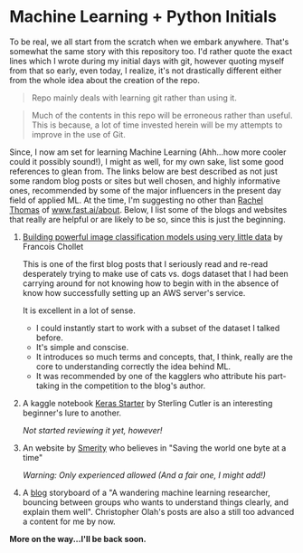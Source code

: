 # Machine Learning + Python Initials
To be real, we all start from the scratch when we embark anywhere. That's somewhat the same story with this repository too. I'd rather quote the exact lines which I wrote during my initial days with git, however quoting myself from that so early, even today, I realize, it's not drastically different either from the whole idea about the creation of the repo.

> Repo mainly deals with learning git rather than using it.

> Much of the contents in this repo will be erroneous rather than useful. This is because, a lot of time invested herein will be my attempts to improve in the use of Git.

Since, I now am set for learning Machine Learning (Ahh...how more cooler could it possibly sound!), I might as well, for my own sake, list some good references to glean from. The links below are best described as not just some random blog posts or sites but well chosen, and highly informative ones, recommended by some of the major influencers in the present day field of applied ML. At the time, I'm suggesting no other than [Rachel Thomas](https://twitter.com/math_rachel) of www.fast.ai/about. Below, I list some of the blogs and websites that really are helpful or are likely to be so, since this is just the beginning.

1. [Building powerful image classification models using very little data](https://blog.keras.io/building-powerful-image-classification-models-using-very-little-data.html) by Francois Chollet

    This is one of the first blog posts that I seriously read and re-read desperately trying to make use of cats vs. dogs dataset that I had been carrying around for not knowing how to begin with in the absence of know how successfully setting up an AWS server's service.
    
    It is excellent in a lot of sense.
    - I could instantly start to work with a subset of the dataset I talked before.
    - It's simple and conscise.
    - It introduces so much terms and concepts, that, I think, really are the core to understanding correctly the idea behind ML.
    - It was recommended by one of the kagglers who attribute his part-taking in the competition to the blog's author.
    
2. A kaggle notebook [Keras Starter](https://www.kaggle.com/sterlingcutler/keras-starter/notebook) by Sterling Cutler is an interesting beginner's lure to another.
    
    _Not started reviewing it yet, however!_

3. An website by [Smerity](https://smerity.com/articles/articles.html) who believes in "Saving the world one byte at a time"
    
    _Warning: Only experienced allowed (And a fair one, I might add!)_
    
4. A [blog](http://colah.github.io/) storyboard of a "A wandering machine learning researcher, bouncing between groups who wants to understand things clearly, and explain them well". Christopher Olah's posts are also a still too advanced a content for me by now.

**More on the way...I'll be back soon.**
